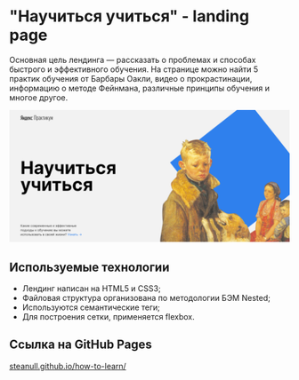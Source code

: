 # "Научиться учиться" - landing page
Основная цель лендинга — рассказать о проблемах и способах быстрого и эффективного обучения. На странице можно найти 5 практик обучения от Барбары Оакли, видео о прокрастинации, информацию о методе Фейнмана, различные принципы обучения и многое другое.

![alt text](images/preview.png)

## Используемые технологии
- Лендинг написан на HTML5 и CSS3;
- Файловая структура организована по методологии БЭМ Nested;
- Используются семантические теги;
- Для построения сетки, применяется flexbox.

## Ссылка на GitHub Pages
[steanull.github.io/how-to-learn/](https://steanull.github.io/how-to-learn/)
